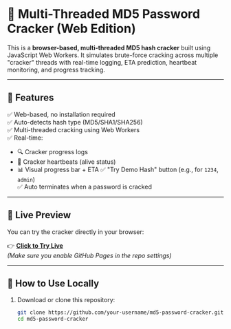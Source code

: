 # 🔐 Multi-Threaded MD5 Password Cracker (Web Edition)

This is a **browser-based, multi-threaded MD5 hash cracker** built using JavaScript Web Workers. It simulates brute-force cracking across multiple "cracker" threads with real-time logging, ETA prediction, heartbeat monitoring, and progress tracking.

---

## 🧪 Features

✅ Web-based, no installation required  
✅ Auto-detects hash type (MD5/SHA1/SHA256)  
✅ Multi-threaded cracking using Web Workers  
✅ Real-time:
- 🔍 Cracker progress logs
- 💓 Cracker heartbeats (alive status)
- 📊 Visual progress bar + ETA
✅ "Try Demo Hash" button (e.g., for `1234`, `admin`)  
✅ Auto terminates when a password is cracked

---

## 🔗 Live Preview

You can try the cracker directly in your browser:

👉 [**Click to Try Live**](https://yantongggg.github.io/md5-password-cracker/)  
*(Make sure you enable GitHub Pages in the repo settings)*

---

## 🧰 How to Use Locally

1. Download or clone this repository:
   ```bash
   git clone https://github.com/your-username/md5-password-cracker.git
   cd md5-password-cracker
